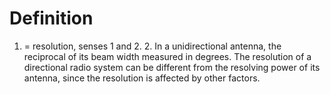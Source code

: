 # Definition

1.  = resolution, senses 1 and 2. 2. In a unidirectional antenna, the
    reciprocal of its beam width measured in degrees. The resolution of
    a directional radio system can be different from the resolving power
    of its antenna, since the resolution is affected by other factors.

